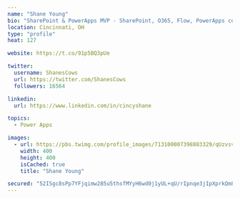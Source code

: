 ```yaml
---
name: "Shane Young"
bio: "SharePoint & PowerApps MVP - SharePoint, O365, Flow, PowerApps consulting? @PowerApps911 | Pure Snark? You found it."
location: Cincinnati, OH
type: "profile"
heat: 127

website: https://t.co/91p5BQ3pUe

twitter:
  username: ShanesCows
  url: https://twitter.com/ShanesCows
  followers: 16564

linkedin:
  url: https://www.linkedin.com/in/cincyshane

topics:
  - Power Apps

images:
  - url: https://pbs.twimg.com/profile_images/713100007398883329/qUzvsvQ3_400x400.jpg
    width: 400
    height: 400
    isCached: true
    title: "Shane Young"

secured: "52ISgc8sPp7YFjqimw285u5thsfMYyH6wd0j1yUL+qU/rIpnqe3jIpXprkQm8ohbkUb6LqElmM6cS4l2UtmCsDuYFRUsPBGy+6m0bdXrHStJHWp2opZ7YLjIivZh/WZka//UY1ENYEoPpmV1UtMzabg46i8kAsSSpzVsYP8TWCT7AeDTYqtrjt7CWjWD/QH7uj8hYSd1Z48csbITBdK8NdrzhvbkPeqsLbKUoau/xvK+ewuzAt/NjhLXAsw0GGCvJECwg3biv9jM0clm5UhoM/YwqOi+S9Q/RN0k0t0b2zn7QPW4rjp3YLPpNOaa5ntSRzT3WekWNZ7KCY64us91icK/J81QT5o01tLjRgle1v2aErGW6xjM+hlyu7/Tuib94kNZqB0/Lx458zdbK6xR04svtauPR9QLLqCTV4tJWh0=;ozVB02ub/o4HV00hkRB5cw=="
---
```


